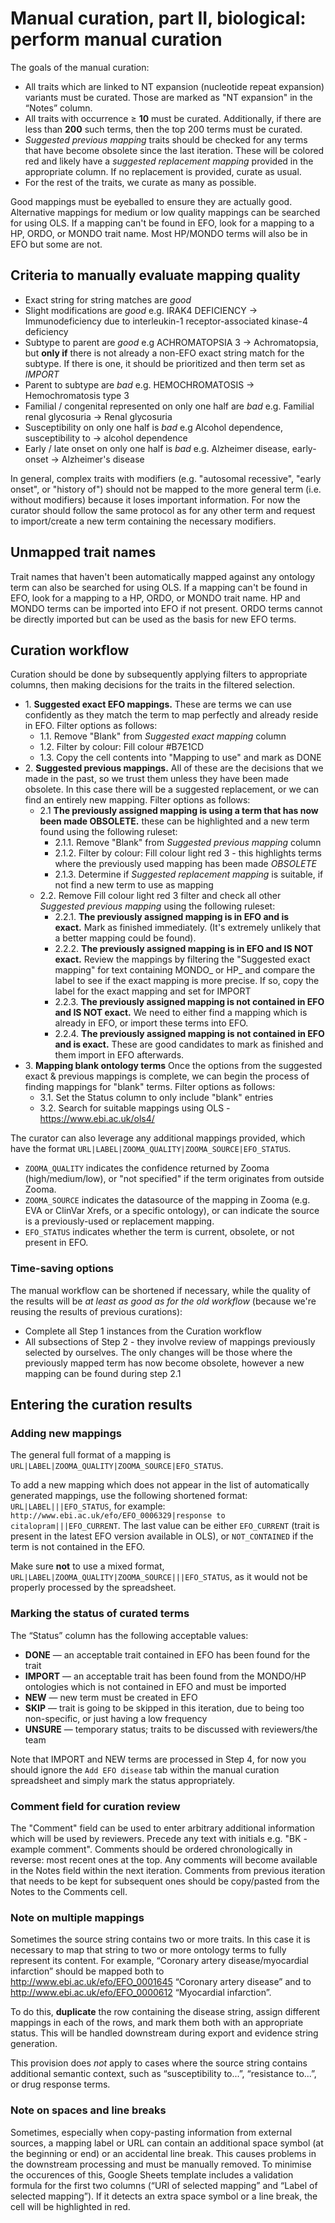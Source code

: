 # Manual curation, part II, biological: perform manual curation

The goals of the manual curation:
* All traits which are linked to NT expansion (nucleotide repeat expansion) variants must be curated. Those are marked as "NT expansion" in the “Notes” column.
* All traits with occurrence ≥ **10** must be curated. Additionally, if there are less than **200** such terms, then the top 200 terms must be curated.
* _Suggested previous mapping_ traits should be checked for any terms that have become obsolete since the last iteration. These will be colored red and likely have a _suggested replacement mapping_ provided in the appropriate column. If no replacement is provided, curate as usual.
* For the rest of the traits, we curate as many as possible.

Good mappings must be eyeballed to ensure they are actually good. Alternative mappings for medium or low quality mappings can be searched for using OLS. If a mapping can't be found in EFO, look for a mapping to a HP, ORDO, or MONDO trait name. Most HP/MONDO terms will also be in EFO but some are not.

## Criteria to manually evaluate mapping quality
* Exact string for string matches are _good_
* Slight modifications are _good_ e.g. IRAK4 DEFICIENCY → Immunodeficiency due to interleukin-1 receptor-associated kinase-4 deficiency
* Subtype to parent are _good_ e.g ACHROMATOPSIA 3 → Achromatopsia, but **only if** there is not already a non-EFO exact string match for the subtype. If there is one, it should be prioritized and then term set as _IMPORT_
* Parent to subtype are _bad_ e.g. HEMOCHROMATOSIS → Hemochromatosis type 3
* Familial / congenital represented on only one half are _bad_ e.g. Familial renal glycosuria → Renal glycosuria
* Susceptibility on only one half is _bad_ e.g Alcohol dependence, susceptibility to → alcohol dependence
* Early / late onset on only one half is _bad_ e.g. Alzheimer disease, early-onset → Alzheimer's disease

In general, complex traits with modifiers (e.g. "autosomal recessive", "early onset", or "history of") should not be mapped to the more general term (i.e. without modifiers) because it loses important information. For now the curator should follow the same protocol as for any other term and request to import/create a new term containing the necessary modifiers.

## Unmapped trait names
Trait names that haven't been automatically mapped against any ontology term can also be searched for using OLS.
If a mapping can't be found in EFO, look for a mapping to a HP, ORDO, or MONDO trait name.
HP and MONDO terms can be imported into EFO if not present.
ORDO terms cannot be directly imported but can be used as the basis for new EFO terms.

## Curation workflow
Curation should be done by subsequently applying filters to appropriate columns, then making decisions for the traits in the filtered selection.

* 1\. **Suggested exact EFO mappings.** These are terms we can use confidently as they match the term to map perfectly and already reside in EFO. Filter options as follows:
  * 1.1. Remove "Blank" from *Suggested exact mapping* column 
  * 1.2. Filter by colour: Fill colour #B7E1CD
  * 1.3. Copy the cell contents into "Mapping to use" and mark as DONE
* 2\. **Suggested previous mappings.** All of these are the decisions that we made in the past, so we trust them unless they have been made obsolete. In this case there will be a suggested replacement, or we can find an entirely new mapping. Filter options as follows:
  * 2.1 **The previously assigned mapping is using a term that has now been made OBSOLETE.** these can be highlighted and a new term found using the following ruleset:
    * 2.1.1. Remove "Blank" from *Suggested previous mapping* column
    * 2.1.2. Filter by colour: Fill colour light red 3 - this highlights terms where the previously used mapping has been made *OBSOLETE*
    * 2.1.3. Determine if *Suggested replacement mapping* is suitable, if not find a new term to use as mapping
  * 2.2. Remove Fill colour light red 3 filter and check all other *Suggested previous mapping* using the following ruleset:
    * 2.2.1. **The previously assigned mapping is in EFO and is exact.** Mark as finished immediately. (It's extremely unlikely that a better mapping could be found).
    * 2.2.2. **The previously assigned mapping is in EFO and IS NOT exact.** Review the mappings by filtering the "Suggested exact mapping" for text containing MONDO_ or HP_ and compare the label to see if the exact mapping is more precise. If so, copy the label for the exact mapping and set for IMPORT
    * 2.2.3. **The previously assigned mapping is not contained in EFO and IS NOT exact.** We need to either find a mapping which is already in EFO, or import these terms into EFO.
    * 2.2.4. **The previously assigned mapping is not contained in EFO and is exact.** These are good candidates to mark as finished and them import in EFO afterwards.
* 3\. **Mapping blank ontology terms** Once the options from the suggested exact & previous mappings is complete, we can begin the process of finding mappings for "blank" terms. Filter options as follows:
  * 3.1. Set the Status column to only include "blank" entries
  * 3.2. Search for suitable mappings using OLS - https://www.ebi.ac.uk/ols4/

The curator can also leverage any additional mappings provided, which have the format `URL|LABEL|ZOOMA_QUALITY|ZOOMA_SOURCE|EFO_STATUS`.
* `ZOOMA_QUALITY` indicates the confidence returned by Zooma (high/medium/low), or "not specified" if the term originates from outside Zooma.
* `ZOOMA_SOURCE` indicates the datasource of the mapping in Zooma (e.g. EVA or ClinVar Xrefs, or a specific ontology), or can indicate the source is a previously-used or replacement mapping.
* `EFO_STATUS` indicates whether the term is current, obsolete, or not present in EFO.

### Time-saving options
The manual workflow can be shortened if necessary, while the quality of the results will be _at least as good as for the old workflow_ (because we're reusing the results of previous curations):
* Complete all Step 1 instances from the Curation workflow
* All subsections of Step 2 - they involve review of mappings previously selected by ourselves. The only changes will be those where the previously mapped term has now become obsolete, however a new mapping can be found during step 2.1

## Entering the curation results

### Adding new mappings
The general full format of a mapping is `URL|LABEL|ZOOMA_QUALITY|ZOOMA_SOURCE|EFO_STATUS`.

To add a new mapping which does not appear in the list of automatically generated mappings, use the following shortened format: `URL|LABEL|||EFO_STATUS`, for example: `http://www.ebi.ac.uk/efo/EFO_0006329|response to citalopram|||EFO_CURRENT`. The last value can be either `EFO_CURRENT` (trait is present in the latest EFO version available in OLS), or `NOT_CONTAINED` if the term is not contained in the EFO.

Make sure **not** to use a mixed format, `URL|LABEL|ZOOMA_QUALITY|ZOOMA_SOURCE|||EFO_STATUS`, as it would not be properly processed by the spreadsheet.

### Marking the status of curated terms
The “Status” column has the following acceptable values:
* **DONE** — an acceptable trait contained in EFO has been found for the trait
* **IMPORT** — an acceptable trait has been found from the MONDO/HP ontologies which is not contained in EFO and must be imported
* **NEW** — new term must be created in EFO
* **SKIP** — trait is going to be skipped in this iteration, due to being too non-specific, or just having a low frequency
* **UNSURE** — temporary status; traits to be discussed with reviewers/the team

Note that IMPORT and NEW terms are processed in Step 4, for now you should ignore the `Add EFO disease` tab within the manual curation spreadsheet and simply mark the status appropriately.

### Comment field for curation review
The "Comment" field can be used to enter arbitrary additional information which will be used by reviewers. Precede any text with initials e.g. "BK - example comment". Comments should be ordered chronologically in reverse: most recent ones at the top.
Any comments will become available in the Notes field within the next iteration.
Comments from previous iteration that needs to be kept for subsequent ones  should be copy/pasted from the Notes to the Comments cell. 

### Note on multiple mappings
Sometimes the source string contains two or more traits. In this case it is necessary to map that string to two or more ontology terms to fully represent its content. For example, “Coronary artery disease/myocardial infarction” should be mapped both to http://www.ebi.ac.uk/efo/EFO_0001645 “Coronary artery disease” and to http://www.ebi.ac.uk/efo/EFO_0000612 “Myocardial infarction”.

To do this, **duplicate** the row containing the disease string, assign different mappings in each of the rows, and mark them both with an appropriate status. This will be handled downstream during export and evidence string generation.

This provision does _not_ apply to cases where the source string contains additional semantic context, such as “susceptibility to...”, “resistance to...”, or drug response terms.

### Note on spaces and line breaks
Sometimes, especially when copy-pasting information from external sources, a mapping label or URL can contain an additional space symbol (at the beginning or end) or an accidental line break. This causes problems in the downstream processing and must be manually removed. To minimise the occurences of this, Google Sheets template includes a validation formula for the first two columns (“URI of selected mapping” and “Label of selected mapping”). If it detects an extra space symbol or a line break, the cell will be highlighted in red.
